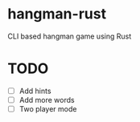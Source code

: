 # hangman-rust
CLI based hangman game using Rust

# TODO
- [ ] Add hints
- [ ] Add more words
- [ ] Two player mode
